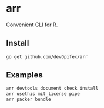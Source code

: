 # arr

Convenient CLI for R.

## Install

```bash
go get github.com/devOpifex/arr
```

## Examples

```bash
arr devtools document check install
arr usethis mit_license pipe
arr packer bundle
```
